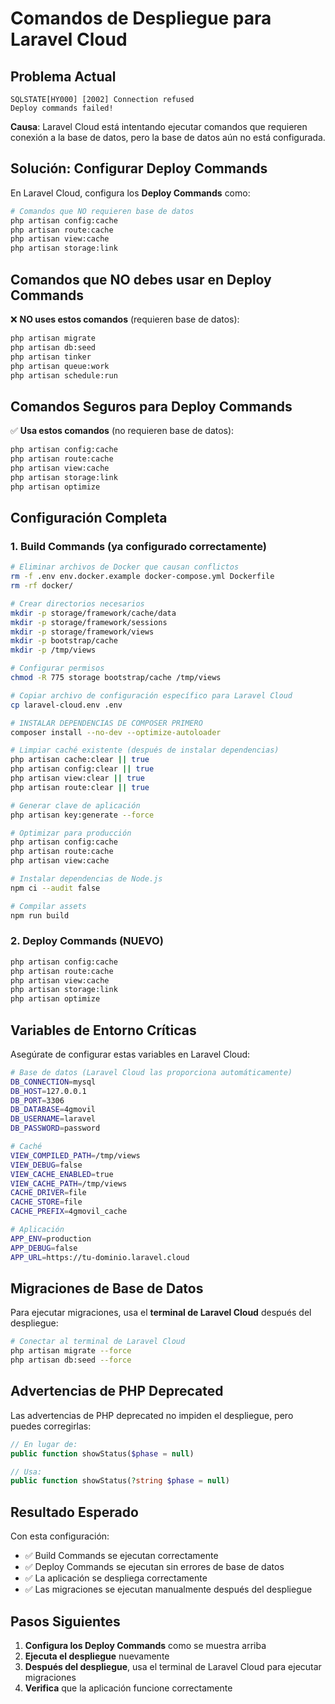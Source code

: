 # Comandos de Despliegue para Laravel Cloud

## Problema Actual
```
SQLSTATE[HY000] [2002] Connection refused
Deploy commands failed!
```

**Causa**: Laravel Cloud está intentando ejecutar comandos que requieren conexión a la base de datos, pero la base de datos aún no está configurada.

## Solución: Configurar Deploy Commands

En Laravel Cloud, configura los **Deploy Commands** como:

```bash
# Comandos que NO requieren base de datos
php artisan config:cache
php artisan route:cache
php artisan view:cache
php artisan storage:link
```

## Comandos que NO debes usar en Deploy Commands

❌ **NO uses estos comandos** (requieren base de datos):
```bash
php artisan migrate
php artisan db:seed
php artisan tinker
php artisan queue:work
php artisan schedule:run
```

## Comandos Seguros para Deploy Commands

✅ **Usa estos comandos** (no requieren base de datos):
```bash
php artisan config:cache
php artisan route:cache
php artisan view:cache
php artisan storage:link
php artisan optimize
```

## Configuración Completa

### 1. Build Commands (ya configurado correctamente)
```bash
# Eliminar archivos de Docker que causan conflictos
rm -f .env env.docker.example docker-compose.yml Dockerfile
rm -rf docker/

# Crear directorios necesarios
mkdir -p storage/framework/cache/data
mkdir -p storage/framework/sessions
mkdir -p storage/framework/views
mkdir -p bootstrap/cache
mkdir -p /tmp/views

# Configurar permisos
chmod -R 775 storage bootstrap/cache /tmp/views

# Copiar archivo de configuración específico para Laravel Cloud
cp laravel-cloud.env .env

# INSTALAR DEPENDENCIAS DE COMPOSER PRIMERO
composer install --no-dev --optimize-autoloader

# Limpiar caché existente (después de instalar dependencias)
php artisan cache:clear || true
php artisan config:clear || true
php artisan view:clear || true
php artisan route:clear || true

# Generar clave de aplicación
php artisan key:generate --force

# Optimizar para producción
php artisan config:cache
php artisan route:cache
php artisan view:cache

# Instalar dependencias de Node.js
npm ci --audit false

# Compilar assets
npm run build
```

### 2. Deploy Commands (NUEVO)
```bash
php artisan config:cache
php artisan route:cache
php artisan view:cache
php artisan storage:link
php artisan optimize
```

## Variables de Entorno Críticas

Asegúrate de configurar estas variables en Laravel Cloud:

```bash
# Base de datos (Laravel Cloud las proporciona automáticamente)
DB_CONNECTION=mysql
DB_HOST=127.0.0.1
DB_PORT=3306
DB_DATABASE=4gmovil
DB_USERNAME=laravel
DB_PASSWORD=password

# Caché
VIEW_COMPILED_PATH=/tmp/views
VIEW_DEBUG=false
VIEW_CACHE_ENABLED=true
VIEW_CACHE_PATH=/tmp/views
CACHE_DRIVER=file
CACHE_STORE=file
CACHE_PREFIX=4gmovil_cache

# Aplicación
APP_ENV=production
APP_DEBUG=false
APP_URL=https://tu-dominio.laravel.cloud
```

## Migraciones de Base de Datos

Para ejecutar migraciones, usa el **terminal de Laravel Cloud** después del despliegue:

```bash
# Conectar al terminal de Laravel Cloud
php artisan migrate --force
php artisan db:seed --force
```

## Advertencias de PHP Deprecated

Las advertencias de PHP deprecated no impiden el despliegue, pero puedes corregirlas:

```php
// En lugar de:
public function showStatus($phase = null)

// Usa:
public function showStatus(?string $phase = null)
```

## Resultado Esperado

Con esta configuración:
- ✅ Build Commands se ejecutan correctamente
- ✅ Deploy Commands se ejecutan sin errores de base de datos
- ✅ La aplicación se despliega correctamente
- ✅ Las migraciones se ejecutan manualmente después del despliegue

## Pasos Siguientes

1. **Configura los Deploy Commands** como se muestra arriba
2. **Ejecuta el despliegue** nuevamente
3. **Después del despliegue**, usa el terminal de Laravel Cloud para ejecutar migraciones
4. **Verifica** que la aplicación funcione correctamente
